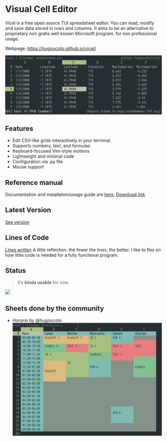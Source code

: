# Visual Cell Editor
Vicel is a free open source TUI spreadsheet editor. You can read, modify and
save data stored in rows and columns. It aims to be an alternative to
proprietary non gratis well known Microsoft program, for non professional usage.

Webpage: https://hugoocoto.github.io/vicel/

![Screenshot](images/image.png)

## Features
* Edit CSV-like grids interactively in your terminal
* Supports numbers, text, and formulas
* Keyboard-focused Vim-style motions
* Lightweight and minimal code
* Configuration via .py file
* Mouse support

## Reference manual 
Documentation and installation/usage guide are
[here](./docs/vicel_reference.pdf). [Download link](https://raw.githubusercontent.com/hugoocoto/vicel/main/docs/vicel_reference.pdf)

## Latest Version
[See version](./version.txt)

## Lines of Code
[Lines written](./wc.md) A little reflection: the fewer the lines, the better.
I like to flex on how little code is needed for a fully functional program.

## Status
> It’s **kinda usable** for now.

![](https://wakatime.com/badge/user/2a7b4567-ab1f-4fb2-98ff-2b3fdbf94654/project/98a99176-d7a4-48ba-968c-4e410787a98f.svg)

## Sheets done by the community
* *Horario* by @hugoocoto ![](images/image3.png)

